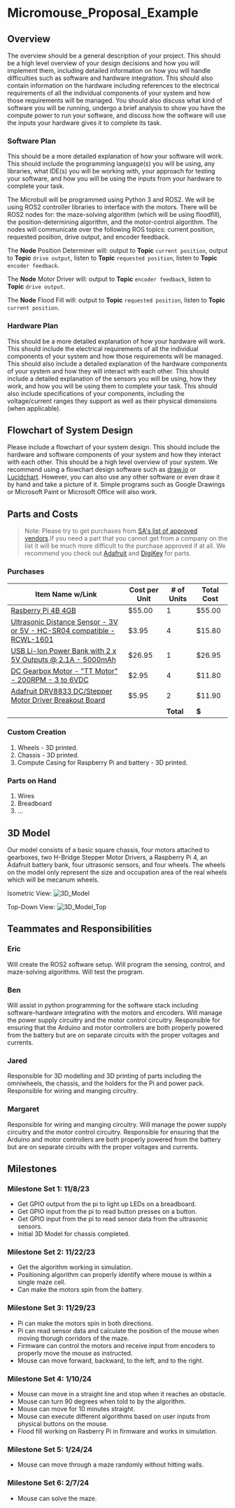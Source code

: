 # Micromouse_Proposal_Example

## Overview

The overview should be a general description of your project. This should be a high level overview of your design decisions and how you will implement them, including detailed information on how you will handle difficulties such as software and hardware integration. This should also contain information on the hardware including references to the electrical requirements of all the individual components of your system and how those requirements will be managed. You should also discuss what kind of software you will be running, undergo a brief analysis to show you have the compute power to run your software, and discuss how the software will use the inputs your hardware gives it to complete its task. 

### Software Plan
This should be a more detailed explanation of how your software will work. This should include the programming language(s) you will be using, any libraries, what IDE(s) you will be working with, your approach for testing your software, and how you will be using the inputs from your hardware to complete your task.

The Microbull will be programmed using Python 3 and ROS2. We will be using ROS2 controller libraries to interface with the motors. There will be ROS2 nodes for: the maze-solving algorithm (which will be using floodfill), the position-determining algorithm, and the motor-control algorithm. The nodes will communicate over the following ROS topics: current position, requested position, drive output, and encoder feedback. 

The __Node__ Position Determiner will: output to __Topic__ `current position`, output to __Topic__ `drive output`, listen to __Topic__ `requested position`, listen to __Topic__ `encoder feedback`. 

The __Node__ Motor Driver will: output to __Topic__ `encoder feedback`, listen to __Topic__ `drive output`. 

The __Node__ Flood Fill will: output to __Topic__ `requested position`, listen to __Topic__ `current position`. 

### Hardware Plan
This should be a more detailed explanation of how your hardware will work. This should include the electrical requirements of all the individual components of your system and how those requirements will be managed. This should also include a detailed explanation of the hardware components of your system and how they will interact with each other. This should include a detailed explanation of the sensors you will be using, how they work, and how you will be using them to complete your task. This should also include specifications of your components, including the voltage/current ranges they support as well as their physical dimensions (when applicable).

## Flowchart of System Design

Please include a flowchart of your system design. This should include the hardware and software components of your system and how they interact with each other. This should be a high level overview of your system. We recommend using a flowchart design software such as [draw.io](https://app.diagrams.net/) or [Lucidchart](https://www.lucidchart.com/pages/). However, you can also use any other software or even draw it by hand and take a picture of it. Simple programs such as Google Drawings or Microsoft Paint or Microsoft Office will also work. 

## Parts and Costs

>Note: Please try to get purchases from [SA's list of approved vendors](https://safe.sa.buffalo.edu/vendors/preferred).If you need a part that you cannot get from a company on the list it will be much more difficult to the purchase approved if at all. We recommend you check out [Adafruit](https://www.adafruit.com/) and [DigiKey](https://www.digikey.com/) for parts.

### Purchases

| Item Name w/Link | Cost per Unit | # of Units | Total Cost |
| ---- | ---------------- | ---- | ---------------- |
| [Rasberry Pi 4B 4GB](https://www.digikey.com/en/products/detail/raspberry-pi/SC0194-9/10258781) | $55.00 | 1 | $55.00 |
| [Ultrasonic Distance Sensor - 3V or 5V - HC-SR04 compatible - RCWL-1601](https://www.adafruit.com/product/4007) | $3.95 | 4 | $15.80 |
| [USB Li-Ion Power Bank with 2 x 5V Outputs @ 2.1A - 5000mAh](https://www.adafruit.com/product/4288) | $26.95 | 1 | $26.95 |
| [DC Gearbox Motor - "TT Motor" - 200RPM - 3 to 6VDC](https://www.adafruit.com/product/3777?gad_source=1) | $2.95 | 4 | $11.80 |
| [Adafruit DRV8833 DC/Stepper Motor Driver Breakout Board](https://www.adafruit.com/product/3297) | $5.95 | 2 | $11.90 |
| | | **Total** | **$** |

### Custom Creation

1. Wheels - 3D printed.
3. Chassis - 3D printed.
4. Compute Casing for Raspberry Pi and battery - 3D printed.

### Parts on Hand

1. Wires
2. Breadboard
3. ...

## 3D Model

Our model consists of a basic square chassis, four motors attached to gearboxes, two H-Bridge Stepper Motor Drivers,
a Raspberry Pi 4, an Adafruit battery bank, four ultrasonic sensors, and four wheels. The wheels on the model only represent the size and occupation area of the real wheels which will be mecanum wheels.

Isometric View:
![3D_Model](images\3D_Model.png)

Top-Down View:
![3D_Model_Top](images\3D_Model_Top.png)

## Teammates and Responsibilities

### Eric 
Will create the ROS2 software setup. Will program the sensing, control, and maze-solving algorithms. Will test the program. 

### Ben   
Will assist in python programming for the software stack including software-hardware integratino with the motors and encoders. Will manage the power supply circuitry and the motor control circuitry. Responsible for ensuring that the Arduino and motor controllers are both properly powered from the battery but are on separate circuits with the proper voltages and currents. 

### Jared
Responsible for 3D modelling and 3D printing of parts including the omniwheels, the chassis, and the holders for the Pi and power pack. Responsible for wiring and manging circuitry. 

### Margaret
Responsible for wiring and manging circuitry. Will manage the power supply circuitry and the motor control circuitry. Responsible for ensuring that the Arduino and motor controllers are both properly powered from the battery but are on separate circuits with the proper voltages and currents. 

## Milestones

### Milestone Set 1: 11/8/23

* Get GPIO output from the pi to light up LEDs on a breadboard. 
* Get GPIO input from the pi to read button presses on a button.
* Get GPIO input from the pi to read sensor data from the ultrasonic sensors.
* Initial 3D Model for chassis completed.

### Milestone Set 2: 11/22/23
* Get the algorithm working in simulation. 
* Positioning algorithm can properly identify where mouse is within a single maze cell.
* Can make the motors spin from the battery.

### Milestone Set 3: 11/29/23
* Pi can make the motors spin in both directions. 
* Pi can read sensor data and calculate the position of the mouse when moving thorugh corridors of the maze. 
* Firmware can control the motors and receive input from encoders to properly move the mouse as instructed.
* Mouse can move forward, backward, to the left, and to the right. 


### Milestone Set 4: 1/10/24
* Mouse can move in a straight line and stop when it reaches an obstacle.
* Mouse can turn 90 degrees when told to by the algorithm.
* Mouse can move for 10 minutes straight. 
* Mouse can execute different algorithms based on user inputs from physical buttons on the mouse. 
* Flood fill working on Rasberry Pi in firmware and works in simulation. 

### Milestone Set 5: 1/24/24
* Mouse can move through a maze randomly without hitting walls.

### Milestone Set 6: 2/7/24
* Mouse can solve the maze. 



